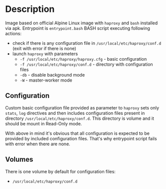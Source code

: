 # Description
Image based on official Alpine Linux image with ``haproxy`` and ``bash`` installed via apk.
Entrypoint is ``entrypoint.bash`` BASH script executing following actions:
* check if there is any configuration file in ``/usr/local/etc/haproxy/conf.d`` (exit with error if there is none)
* launch ``haproxy`` with parameters
  * ``-f /usr/local/etc/haproxy/haproxy.cfg`` - basic configuration
  * ``-f /usr/local/etc/haproxy/conf.d`` - directory with configuration files
  * ``-db`` - disable background mode
  * ``-W`` - master-worker mode

## Configuration
Custom basic configuration file provided as parameter to ``haproxy`` sets only
``stats``, ``log`` directives and then includes configuration
files present in directory ``/usr/local/etc/haproxy/conf.d``.
This directory is volume and it should be mount in Read-Only mode.

With above in mind it's obvious that all configuration is expected to be provided
by included configuration files. That's why entrypoint script fails with error
when there are none.

## Volumes
There is one volume by default for configuration files:
* ``/usr/local/etc/haproxy/conf.d``
